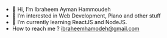 - 👋 Hi, I’m Ibraheem Ayman Hammoudeh
- 👀 I’m interested in Web Development, Piano and other stuff
- 🌱 I’m currently learning ReactJS and NodeJS.
-  How to reach me ? ibraheemhamodeh@gmail.com

<!---
ft7e/ft7e is a ✨ special ✨ repository because its `README.md` (this file) appears on your GitHub profile.
You can click the Preview link to take a look at your changes.
--->
